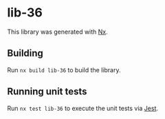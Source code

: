 # lib-36

This library was generated with [Nx](https://nx.dev).

## Building

Run `nx build lib-36` to build the library.

## Running unit tests

Run `nx test lib-36` to execute the unit tests via [Jest](https://jestjs.io).
